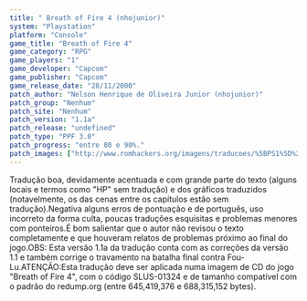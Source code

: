 ```yaml
---
title: " Breath of Fire 4 (nhojunior)"
system: "Playstation"
platform: "Console"
game_title: "Breath of Fire 4"
game_category: "RPG"
game_players: "1"
game_developer: "Capcom"
game_publisher: "Capcom"
game_release_date: "28/11/2000"
patch_author: "Nelson Henrique de Oliveira Junior (nhojunior)"
patch_group: "Nenhum"
patch_site: "Nenhum"
patch_version: "1.1a"
patch_release: "undefined"
patch_type: "PPF 3.0"
patch_progress: "entre 80 e 90%."
patch_images: ["http://www.romhackers.org/imagens/traducoes/%5BPS1%5D%20Breath%20of%20Fire%204%20-%20nhojunior%20-%201.png","http://www.romhackers.org/imagens/traducoes/%5BPS1%5D%20Breath%20of%20Fire%204%20-%20nhojunior%20-%202.png","http://www.romhackers.org/imagens/traducoes/%5BPS1%5D%20Breath%20of%20Fire%204%20-%20nhojunior%20-%203.png"]
---
```

Tradução boa, devidamente acentuada e com grande parte do texto (alguns locais e termos como "HP" sem tradução) e dos gráficos traduzidos (notavelmente, os das cenas entre os capítulos estão sem tradução).Negativa alguns erros de pontuação e de português, uso incorreto da forma culta, poucas traduções esquisitas e problemas menores com ponteiros.É bom salientar que o autor não revisou o texto completamente e que houveram relatos de problemas próximo ao final do jogo.OBS: Esta versão 1.1a da tradução conta com as correções da versão 1.1 e também corrige o travamento na batalha final contra Fou-Lu.ATENÇÃO:Esta tradução deve ser aplicada numa imagem de CD do jogo "Breath of Fire 4", com o código SLUS-01324 e de tamanho compatível com o padrão do redump.org (entre 645,419,376 e 688,315,152 bytes).